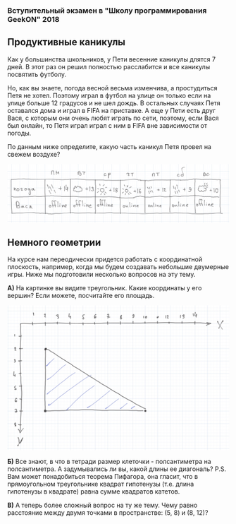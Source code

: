 ### Вступительный экзамен в "Школу программирования GeekON" 2018

## Продуктивные каникулы

Как у большинства школьников, у Пети весенние каникулы длятся 7 дней. В этот раз он решил полностью расслабится и все каникулы посвятить футболу.

Но, как вы знаете, погода весной весьма изменчива, а простудиться Петя не хотел. Поэтому играл в футбол на улице он только если на улице больше 12 градусов и не шел дождь. В остальных случаях Петя оставался дома и играл в FIFA на приставке. А еще у Пети есть друг Вася, с которым они очень любят играть по сети, поэтому, если Вася был онлайн, то Петя играл играл с ним в FIFA вне зависимости от погоды. 

По данным ниже определите, какую часть каникул Петя провел на свежем воздухе?

![task1](https://github.com/roctbb/GeekOn-Programs/raw/master/Start%20Python/images/task1.jpg)

## Немного геометрии

На курсе нам переодически придется работать с координатной плоскость, например, когда мы будем создавать небольшие двумерные игры. Ниже мы подготовили несколько вопросов на эту тему.

**А)** На картинке вы видите треугольник. Какие координаты у его вершин? Если можете, посчитайте его площадь.


![task1](https://github.com/roctbb/GeekOn-Programs/raw/master/Start%20Python/images/task2.jpg)

**Б)** Все знают, в что в тетради размер клеточки - полсантиметра на полсантиметра. А задумывались ли вы, какой длины ее диагональ? P.S. Вам может понадобиться теорема Пифагора, она гласит, что в прямоугольном треугольнике квадрат гипотенузы (т.е. длина гипотенузы в квадрате) равна сумме квадратов катетов.

**В)** А теперь более сложный вопрос на ту же тему. Чему равно расстояние между двумя точками в пространстве: (5, 8) и (8, 12)?

